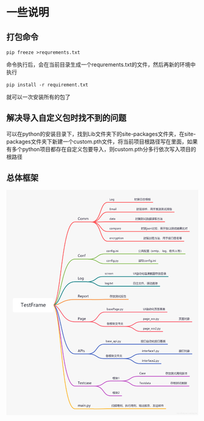 # 一些说明

## 打包命令

`pip freeze >requrements.txt`

命令执行后，会在当前目录生成一个requrements.txt的文件，然后再新的环境中执行

`pip install -r requirement.txt`

就可以一次安装所有的包了

## 解决导入自定义包时找不到的问题

可以在python的安装目录下，找到Lib文件夹下的site-packages文件夹，在site-packages文件夹下新建一个custom.pth文件，将当前项目根路径写在里面，如果有多个python项目都存在自定义包要导入，则custom.pth分多行依次写入项目的根路径

## 总体框架

![Alt text](image.png)
